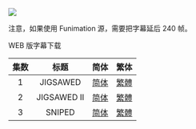 ![](https://i.loli.net/2020/01/07/NJfdlXDHg2PaVsA.png)



注意，如果使用 Funimation 源，需要把字幕延后 240 帧。

WEB 版字幕下载

| 集数 |    标题     |                             简体                             |                             繁体                             |
| :--: | :---------: | :----------------------------------------------------------: | :----------------------------------------------------------: |
|  1   |  JIGSAWED   | [简体](https://raw.githubusercontent.com/tastysugar/SweetSub/master/ID%20INVADED/%5BSweetSub%5D%20ID%20INVADED%20-%2001.chs.ass) | [繁體](https://raw.githubusercontent.com/tastysugar/SweetSub/master/ID%20INVADED/%5BSweetSub%5D%20ID%20INVADED%20-%2001.cht.ass) |
|  2   | JIGSAWED II | [简体](https://raw.githubusercontent.com/tastysugar/SweetSub/master/ID%20INVADED/%5BSweetSub%5D%20ID%20INVADED%20-%2002.chs.ass) | [繁體](https://raw.githubusercontent.com/tastysugar/SweetSub/master/ID%20INVADED/%5BSweetSub%5D%20ID%20INVADED%20-%2002.cht.ass) |
|  3   |   SNIPED    | [简体](https://raw.githubusercontent.com/tastysugar/SweetSub/master/ID%20INVADED/%5BSweetSub%5D%20ID%20INVADED%20-%2003.chs.ass) | [繁體](https://raw.githubusercontent.com/tastysugar/SweetSub/master/ID%20INVADED/%5BSweetSub%5D%20ID%20INVADED%20-%2003.cht.ass) |